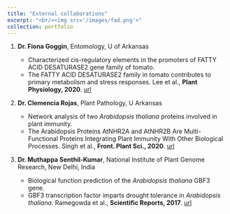 ```yaml
---
title: "External collaborations"
excerpt: "<br/><img src='/images/fad.png'>"
collection: portfolio
---
```


1. **Dr. Fiona Goggin**, Entomology, U of Arkansas
   * Characterized cis-regulatory elements in the promoters of FATTY ACID DESATURASE2 gene family of tomato.
   * The FATTY ACID DESATURASE2 family in tomato contributes to primary metabolism and stress responses. Lee et al., **Plant Physiology, 2020**. [url](http://www.plantphysiol.org/content/182/2/1083.abstract) 	

2. **Dr. Clemencia Rojas**, Plant Pathology, U Arkansas
   * Network analysis of two _Arabidopsis thaliana_ proteins involved in plant immunity.
   * The Arabidopsis Proteins AtNHR2A and AtNHR2B Are Multi-Functional Proteins Integrating Plant Immunity With Other Biological Processes. Singh et al., **Front. Plant Sci., 2020**. [url](frontiersin.org/articles/10.3389/fpls.2020.00232/full)
   
3. **Dr. Muthappa Senthil-Kumar**, National Institute of Plant Genome Research, New Delhi, India
   * Biological function prediction of the _Arabidopsis thaliana_ GBF3 gene.
   * GBF3 transcription factor imparts drought tolerance in _Arabidopsis thaliana_. Ramegowda et al., **Scientific Reports, 2017**. [url](https://www.nature.com/articles/s41598-017-09542-1)
      